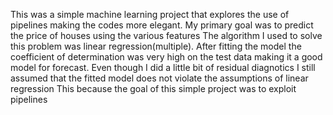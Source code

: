 This was a simple machine learning project that explores the use of pipelines making the codes more elegant.
My primary goal was to predict the price of houses using the various features
The algorithm I used to solve this problem was linear regression(multiple).
After fitting the model the coefficient of determination was very high on the test data making it a good model for forecast.
Even though I did a little bit of residual diagnotics I still assumed that the fitted model does not violate the assumptions of linear regression 
This because the goal of this simple project was to exploit pipelines
